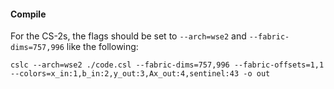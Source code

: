 
#### Compile
For the CS-2s, the flags should be set to `--arch=wse2` and `--fabric-dims=757,996` like the following:
```
cslc --arch=wse2 ./code.csl --fabric-dims=757,996 --fabric-offsets=1,1 --colors=x_in:1,b_in:2,y_out:3,Ax_out:4,sentinel:43 -o out
```
